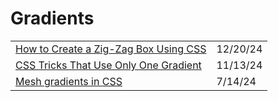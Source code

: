 # Gradients

|                                                                                                                                  |          |
| -------------------------------------------------------------------------------------------------------------------------------- | -------- |
| [How to Create a Zig-Zag Box Using CSS](https://verpex.com/blog/website-tips/how-to-create-a-zig-zag-box-using-css?ref=dailydev) | 12/20/24 |
| [CSS Tricks That Use Only One Gradient](https://css-tricks.com/css-tricks-that-use-only-one-gradient/?ref=dailydev)              | 11/13/24 |
| [Mesh gradients in CSS](https://www.joshtumath.uk/posts/2024-06-11-mesh-gradients-in-css/)                                       | 7/14/24  |

